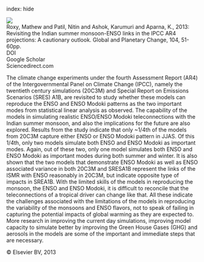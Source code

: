 index: hide

<div class="Citation">
    <div class="Citation-thumb CitationThumb-linked"  data-href="https://doi.org/10.1016/j.gloplacha.2013.02.003">
      <img src="https://static.claimspace.cloud/climate-study-static/refs/thumbs/14/Roxy_et_al_2013-thumb.png" />
    </div>

  <div class="Citation-body">
    <div class="Citation-text">Roxy, Mathew and Patil, Nitin and Ashok, Karumuri and Aparna, K., 2013: Revisiting the Indian summer monsoon-ENSO links in the IPCC AR4 projections: A cautionary outlook. <span class="Article-journal">Global and Planetary Change, </span><span class="Article-volume">104, </span>51-60pp.</div>
    <div class="Citation-links">
      <div class="CitationLink" data-href="https://doi.org/10.1016/j.gloplacha.2013.02.003">
        <div class="CitationLink-icon CitationLink-Doi"></div>
        <div class="CitationLink-text">DOI</div>
      </div>
      <div class="CitationLink" data-href="https://scholar.google.com/scholar?q=10.1016/j.gloplacha.2013.02.003">
        <div class="CitationLink-icon CitationLink-Scholar"></div>
        <div class="CitationLink-text">Google Scholar</div>
      </div>
      <div class="CitationLink" data-href="http://www.sciencedirect.com/science/article/pii/S0921818113000301">
        <div class="CitationLink-icon CitationLink-Publisher"></div>
        <div class="CitationLink-text">Sciencedirect.com</div>
      </div>
    </div>
  </div>
</div>

The climate change experiments under the fourth Assessment Report (AR4) of the Intergovernmental Panel on Climate Change (IPCC), namely the twentieth century simulations (20C3M) and Special Report on Emissions Scenarios (SRES) A1B, are revisited to study whether these models can reproduce the ENSO and ENSO Modoki patterns as the two important modes from statistical linear analysis as observed. The capability of the models in simulating realistic ENSO/ENSO Modoki teleconnections with the Indian summer monsoon, and also the implications for the future are also explored. Results from the study indicate that only ~1/4th of the models from 20C3M capture either ENSO or ENSO Modoki pattern in JJAS. Of this 1/4th, only two models simulate both ENSO and ENSO Modoki as important modes. Again, out of these two, only one model simulates both ENSO and ENSO Modoki as important modes during both summer and winter.                   It is also shown that the two models that demonstrate ENSO Modoki as well as ENSO associated variance in both 20C3M and SRESA1B represent the links of the ISMR with ENSO reasonably in 20C3M, but indicate opposite type of impacts in SREA1B. With the limited skills of the models in reproducing the monsoon, the ENSO and ENSO Modoki, it is difficult to reconcile that the teleconnections of a tropical driver can change like that. All these indicate the challenges associated with the limitations of the models in reproducing the variability of the monsoons and ENSO flavors, not to speak of failing in capturing the potential impacts of global warming as they are expected to. More research in improving the current day simulations, improving model capacity to simulate better by improving the Green House Gases (GHG) and aerosols in the models are some of the important and immediate steps that are necessary.

<div class="Citation-copy">
&copy; Elsevier BV, 2013
</div>